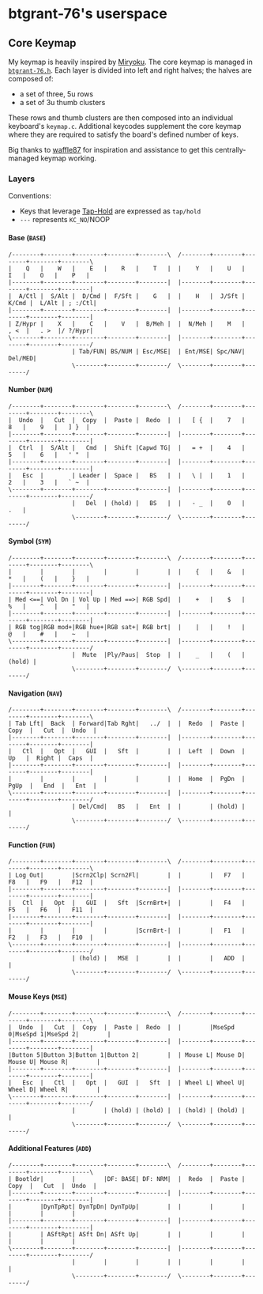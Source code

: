 # btgrant-76's userspace

## Core Keymap 

My keymap is heavily inspired by [Miryoku](https://github.com/manna-harbour/miryoku/). The core keymap is managed in [`btgrant-76.h`](./btgrant-76.h). Each layer is divided into left and right halves; the halves are composed of:

* a set of three, 5u rows
* a set of 3u thumb clusters

These rows and thumb clusters are then composed into an individual keyboard's `keymap.c`. Additional keycodes supplement the core keymap where they are required to satisfy the board's defined number of keys.

Big thanks to [waffle87](https://github.com/waffle87) for inspiration and assistance to get this centrally-managed keymap working.

### Layers

Conventions:

* Keys that leverage [Tap-Hold](https://docs.qmk.fm/#/tap_hold) are expressed as `tap/hold`
* `---` represents `KC_NO`/NOOP

#### Base (`BASE`)

```text
/--------+--------+--------+--------+--------\  /--------+--------+--------+--------+--------\
|    Q   |    W   |    E   |    R   |    T   |  |    Y   |    U   |    I   |    O   |    P   |
|--------+--------+--------+--------+--------|  |--------+--------+--------+--------+--------|
|  A/Ctl |  S/Alt |  D/Cmd |  F/Sft |    G   |  |    H   |  J/Sft |  K/Cmd |  L/Alt | ; :/Ctl|
|--------+--------+--------+--------+--------|  |--------+--------+--------+--------+--------|
| Z/Hypr |    X   |    C   |    V   |  B/Meh |  |  N/Meh |    M   |   , <  |   . >  |/ ?/Hypr|
\--------+--------+--------+--------+--------|  |--------+--------+--------+--------+--------/
                  | Tab/FUN| BS/NUM | Esc/MSE|  | Ent/MSE| Spc/NAV| Del/MED|
                  \--------+--------+--------/  \--------+--------+--------/
```

#### Number (`NUM`)

```text
/--------+--------+--------+--------+--------\  /--------+--------+--------+--------+--------\
|  Undo  |   Cut  |  Copy  |  Paste |  Redo  |  |   [ {  |    7   |    8   |    9   |   ] }  |
|--------+--------+--------+--------+--------|  |--------+--------+--------+--------+--------|
|  Ctrl  |  S/Alt |   Cmd  |  Shift |Capwd TG|  |   = +  |    4   |    5   |    6   |   ' "  |
|--------+--------+--------+--------+--------|  |--------+--------+--------+--------+--------|
|   Esc  |        | Leader |  Space |   BS   |  |   \ |  |    1   |    2   |    3   |   ` ~  |
\--------+--------+--------+--------+--------|  |--------+--------+--------+--------+--------/
                  |   Del  | (hold) |   BS   |  |   - _  |    0   |    .   |
                  \--------+--------+--------/  \--------+--------+--------/
```

#### Symbol (`SYM`)

```text
/--------+--------+--------+--------+--------\  /--------+--------+--------+--------+--------\
|        |        |        |        |        |  |    {   |    &   |    *   |    (   |    }   |
|--------+--------+--------+--------+--------|  |--------+--------+--------+--------+--------|
| Med <==| Vol Dn | Vol Up | Med ==>| RGB Spd|  |    +   |    $   |    %   |    ^   |    "   |
|--------+--------+--------+--------+--------|  |--------+--------+--------+--------+--------|
| RGB tog|RGB mod+|RGB hue+|RGB sat+| RGB brt|  |    |   |    !   |    @   |    #   |    ~   |
\--------+--------+--------+--------+--------|  |--------+--------+--------+--------+--------/
                  |  Mute  |Ply/Paus|  Stop  |  |    _   |    (   | (hold) |
                  \--------+--------+--------/  \--------+--------+--------/
```

#### Navigation (`NAV`)

```text
/--------+--------+--------+--------+--------\  /--------+--------+--------+--------+--------\
| Tab Lft|  Back  | Forward|Tab Rght|   ../  |  |  Redo  |  Paste |  Copy  |   Cut  |  Undo  |
|--------+--------+--------+--------+--------|  |--------+--------+--------+--------+--------|
|   Ctl  |   Opt  |   GUI  |   Sft  |        |  |  Left  |  Down  |   Up   |  Right |  Caps  |
|--------+--------+--------+--------+--------|  |--------+--------+--------+--------+--------|
|        |        |        |        |        |  |  Home  |  PgDn  |  PgUp  |   End  |   Ent  |
\--------+--------+--------+--------+--------|  |--------+--------+--------+--------+--------/
                  | Del/Cmd|   BS   |   Ent  |  |        | (hold) |        |
                  \--------+--------+--------/  \--------+--------+--------/
```

#### Function (`FUN`)

```text
/--------+--------+--------+--------+--------\  /--------+--------+--------+--------+--------\
| Log Out|        |Scrn2Clp| Scrn2Fl|        |  |        |   F7   |   F8   |   F9   |   F12  |
|--------+--------+--------+--------+--------|  |--------+--------+--------+--------+--------|
|   Ctl  |   Opt  |   GUI  |   Sft  |ScrnBrt+|  |        |   F4   |   F5   |   F6   |   F11  |
|--------+--------+--------+--------+--------|  |--------+--------+--------+--------+--------|
|        |        |        |        |ScrnBrt-|  |        |   F1   |   F2   |   F3   |   F10  |
\--------+--------+--------+--------+--------|  |--------+--------+--------+--------+--------/
                  | (hold) |   MSE  |        |  |        |   ADD  |        |
                  \--------+--------+--------/  \--------+--------+--------/
```

#### Mouse Keys (`MSE`)

```text
/--------+--------+--------+--------+--------\  /--------+--------+--------+--------+--------\
|  Undo  |   Cut  |  Copy  |  Paste |  Redo  |  |        |MseSpd 0|MseSpd 1|MseSpd 2|        |
|--------+--------+--------+--------+--------|  |--------+--------+--------+--------+--------|
|Button 5|Button 3|Button 1|Button 2|        |  | Mouse L| Mouse D| Mouse U| Mouse R|        |
|--------+--------+--------+--------+--------|  |--------+--------+--------+--------+--------|
|   Esc  |   Ctl  |   Opt  |   GUI  |   Sft  |  | Wheel L| Wheel U| Wheel D| Wheel R|        |
\--------+--------+--------+--------+--------|  |--------+--------+--------+--------+--------/
                  |        | (hold) | (hold) |  | (hold) | (hold) |        |
                  \--------+--------+--------/  \--------+--------+--------/
```

#### Additional Features (`ADD`)

```text
/--------+--------+--------+--------+--------\  /--------+--------+--------+--------+--------\
| Bootldr|        |        |DF: BASE| DF: NRM|  |  Redo  |  Paste |  Copy  |   Cut  |  Undo  |
|--------+--------+--------+--------+--------|  |--------+--------+--------+--------+--------|
|        |DynTpRpt| DynTpDn| DynTpUp|        |  |        |        |        |        |        |
|--------+--------+--------+--------+--------|  |--------+--------+--------+--------+--------|
|        | ASftRpt| ASft Dn| ASft Up|        |  |        |        |        |        |        |
\--------+--------+--------+--------+--------|  |--------+--------+--------+--------+--------/
                  |        |        |        |  |        |        |        |
                  \--------+--------+--------/  \--------+--------+--------/
```
